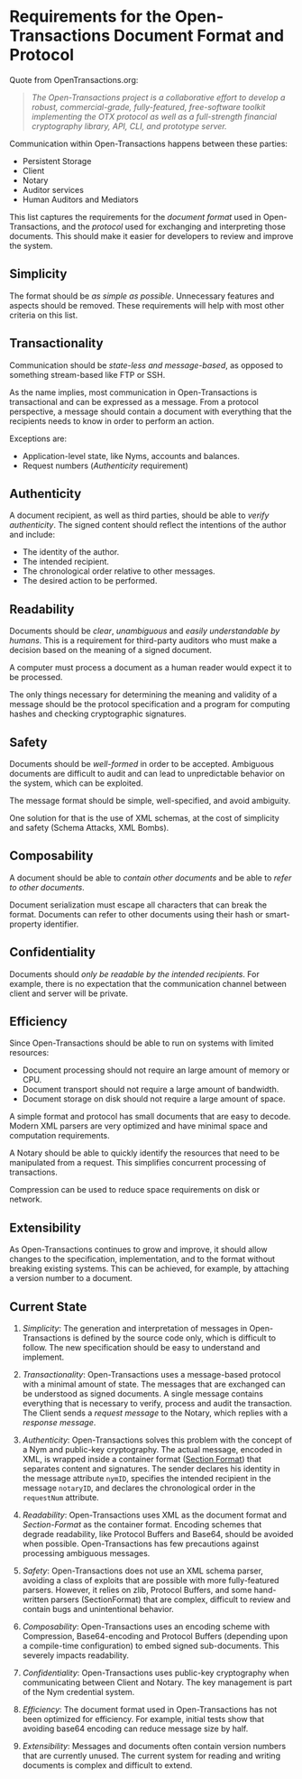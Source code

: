 # Requirements for the Open-Transactions Document Format and Protocol

Quote from OpenTransactions.org:

> *The Open-Transactions project is a collaborative effort to develop a robust,
commercial-grade, fully-featured, free-software toolkit implementing the OTX
protocol as well as a full-strength financial cryptography library, API, CLI,
and prototype server.*

Communication within Open-Transactions happens between these parties:

* Persistent Storage
* Client
* Notary
* Auditor services
* Human Auditors and Mediators

This list captures the requirements for the *document format* used in
Open-Transactions, and the *protocol* used for exchanging and interpreting those
documents. This should make it easier for developers to review and improve the
system.

## Simplicity

The format should be *as simple as possible*. Unnecessary features and aspects
should be removed. These requirements will help with most other criteria on this
list.

## Transactionality

Communication should be *state-less and message-based*, as opposed to something
stream-based like FTP or SSH.

As the name implies, most communication in Open-Transactions is transactional
and can be expressed as a message. From a protocol perspective, a message should
contain a document with everything that the recipients needs to know in
order to perform an action.

Exceptions are:
* Application-level state, like Nyms, accounts and balances.
* Request numbers (*Authenticity* requirement)

## Authenticity

A document recipient, as well as third parties, should be able to *verify
authenticity*. The signed content should reflect the intentions of the author
and include:

* The identity of the author.
* The intended recipient.
* The chronological order relative to other messages.
* The desired action to be performed.

## Readability

Documents should be *clear*, *unambiguous* and *easily understandable by
humans*.  This is a requirement for third-party auditors who must make a
decision based on the meaning of a signed document.

A computer must process a document as a human reader would expect it to be
processed.

The only things necessary for determining the meaning and validity of a message
should be the protocol specification and a program for computing hashes and
checking cryptographic signatures.

## Safety

Documents should be *well-formed* in order to be accepted. Ambiguous documents
are difficult to audit and can lead to unpredictable behavior on the system,
which can be exploited.

The message format should be simple, well-specified, and avoid ambiguity.

One solution for that is the use of XML schemas, at the cost of simplicity and
safety (Schema Attacks, XML Bombs).

## Composability

A document should be able to *contain other documents* and be able to *refer to
other documents*.

Document serialization must escape all characters that can break the format.
Documents can refer to other documents using their hash or smart-property
identifier.

## Confidentiality

Documents should *only be readable by the intended recipients*. For example, there
is no expectation that the communication channel between client and server will be
private.

## Efficiency

Since Open-Transactions should be able to run on systems with limited resources:

* Document processing should not require an large amount of memory or CPU.
* Document transport should not require a large amount of bandwidth.
* Document storage on disk should not require a large amount of space.

A simple format and protocol has small documents that are easy to decode. 
Modern XML parsers are very optimized and have minimal space and computation
requirements.

A Notary should be able to quickly identify the resources that need to
be manipulated from a request. This simplifies concurrent processing of
transactions.

Compression can be used to reduce space requirements on disk or network.

## Extensibility

As Open-Transactions continues to grow and improve, it should allow
changes to the specification, implementation, and to the format without
breaking existing systems. This can be achieved, for example, by attaching 
a version number to a document.

## Current State

1. *Simplicity*: The generation and interpretation of messages in
   Open-Transactions is defined by the source code only, which is difficult to
   follow. The new specification should be easy to understand and implement.

1. *Transactionality*: Open-Transactions uses a message-based protocol with a
   minimal amount of state. The messages that are exchanged can be understood as
   signed documents. A single message contains everything that is necessary
   to verify, process and audit the transaction. The Client sends a _request
   message_ to the Notary, which replies with a _response message_.

1. *Authenticity*: Open-Transactions solves this problem with the concept of a
   Nym and public-key cryptography. The actual message, encoded in XML, is
   wrapped inside a container format ([Section
   Format](encoding/SectionFormat.md)) that separates content and signatures.
   The sender declares his identity in the message attribute `nymID`, specifies
   the intended recipient in the message `notaryID`, and declares the
   chronological order in the `requestNum` attribute.

1. *Readability*: Open-Transactions uses XML as the document format and
   _Section-Format_ as the container format. Encoding schemes that degrade
   readability, like Protocol Buffers and Base64, should be avoided when possible.
   Open-Transactions has few precautions against processing ambiguous messages.

1. *Safety*: Open-Transactions does not use an XML schema parser, avoiding a
   class of exploits that are possible with more fully-featured parsers. However, it
   relies on zlib, Protocol Buffers, and some hand-written parsers (SectionFormat)
   that are complex, difficult to review and contain bugs and unintentional
   behavior.

1. *Composability*: Open-Transactions uses an encoding scheme with Compression,
   Base64-encoding and Protocol Buffers (depending upon a compile-time configuration)
   to embed signed sub-documents. This severely impacts readability.

1. *Confidentiality*: Open-Transactions uses public-key cryptography when
   communicating between Client and Notary. The key management is part of the Nym
   credential system.

1. *Efficiency*: The document format used in Open-Transactions has not been
   optimized for efficiency. For example, initial tests show that avoiding base64
   encoding can reduce message size by half.

1. *Extensibility*: Messages and documents often contain version numbers that
   are currently unused. The current system for reading and writing documents is
   complex and difficult to extend.
